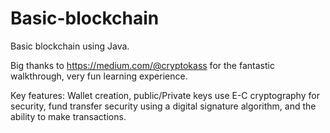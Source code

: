 # Basic-blockchain
Basic blockchain using Java.

Big thanks to https://medium.com/@cryptokass for the fantastic walkthrough, very fun learning experience.

Key features:
    Wallet creation,
    public/Private keys use E-C cryptography for security,
    fund transfer security using a digital signature algorithm,
    and the ability to make transactions.
